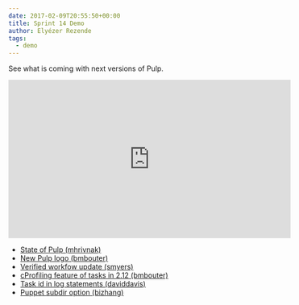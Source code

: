 ```yaml
---
date: 2017-02-09T20:55:50+00:00
title: Sprint 14 Demo
author: Elyézer Rezende
tags:
  - demo
---
```

<!-- more -->
See what is coming with next versions of Pulp.

<iframe width="560" height="315" src="https://www.youtube.com/embed/-Kinf84dV9c" frameborder="0" allowfullscreen></iframe>

* [State of Pulp (mhrivnak)](https://www.youtube.com/watch?v=-Kinf84dV9c&t=0m45s)
* [New Pulp logo (bmbouter)](https://www.youtube.com/watch?v=-Kinf84dV9c&t=4m58s)
* [Verified workfow update (smyers)](https://www.youtube.com/watch?v=-Kinf84dV9c&t=5m34s)
* [cProfiling feature of tasks in 2.12 (bmbouter)](https://www.youtube.com/watch?v=-Kinf84dV9c&t=11m26s)
* [Task id in log statements (daviddavis)](https://www.youtube.com/watch?v=-Kinf84dV9c&t=17m46s)
* [Puppet subdir option (bizhang)](https://www.youtube.com/watch?v=-Kinf84dV9c&t=19m48s)
